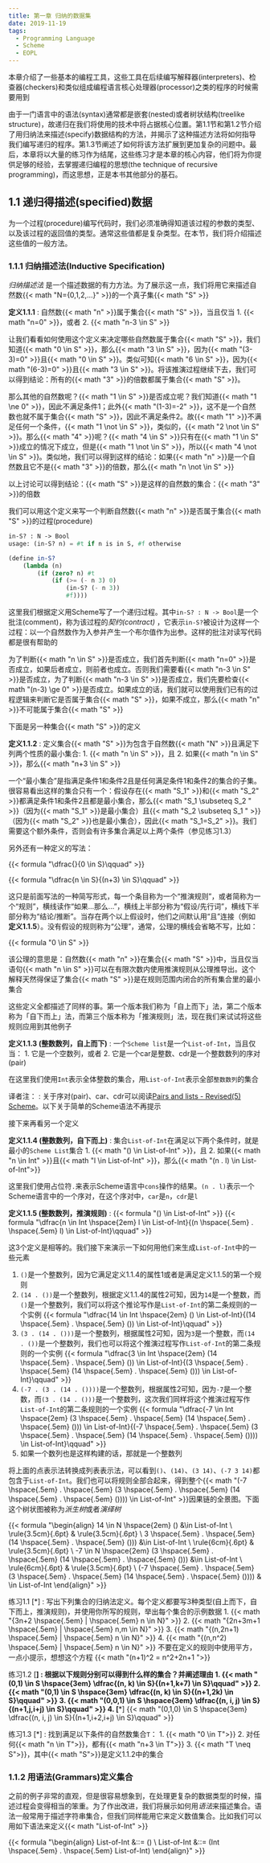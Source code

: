 ```yaml
---
title: 第一章 归纳的数据集
date: 2019-11-19
tags:
  - Programming Language
  - Scheme
  - EOPL
---
```


本章介绍了一些基本的编程工具，这些工具在后续编写解释器(interpreters)、检查器(checkers)和类似组成编程语言核心处理器(processor)之类的程序的时候需要用到

由于一门语言中的语法(syntax)通常都是嵌套(nested)或者树状结构(treelike structure)，故递归在我们将使用的技术中将占据核心位置。第1.1节和第1.2节介绍了用归纳法来描述(specify)数据结构的方法，并揭示了这种描述方法将如何指导我们编写递归的程序。第1.3节阐述了如何将该方法扩展到更加复杂的问题中。最后，本章将以大量的练习作为结尾，这些练习才是本章的核心内容，他们将为你提供足够的经验，去掌握递归编程的思想(the technique of recursive programming)，而这思想，正是本书其他部分的基石。

## 1.1 递归得描述(specified)数据

为一个过程(procedure)编写代码时，我们必须准确得知道该过程的参数的类型、以及该过程的返回值的类型。通常这些值都是复杂类型。在本节，我们将介绍描述这些值的一般方法。

### 1.1.1 归纳描述法(Inductive Specification)

*归纳描述法* 是一个描述数据的有力方法。为了展示这一点，我们将用它来描述自然数{{< math "N={0,1,2,...}" >}}的一个真子集{{< math "S" >}}
  
**定义1.1.1**
: 自然数{{< math "n" >}}属于集合{{< math "S" >}}，当且仅当
    1. {{< math "n=0" >}}，或者
    2. {{< math "n-3 \in S" >}}

让我们看看如何使用这个定义来决定哪些自然数属于集合{{< math "S" >}}，我们知道{{< math "0 \in S" >}}，那么{{< math "3 \in S" >}}，因为{{< math "(3-3)=0" >}}且{{< math "0 \in S" >}}。类似可知{{< math "6 \in S" >}}，因为{{< math "(6-3)=0" >}}且{{< math "3 \in S" >}}。将该推演过程继续下去，我们可以得到结论：所有的{{< math "3" >}}的倍数都属于集合{{< math "S" >}}。

那么其他的自然数呢？{{< math "1 \in S" >}}是否成立呢？我们知道{{< math "1 \ne 0" >}}，因此不满足条件1；此外{{< math "(1-3)=-2" >}}，这不是一个自然数也就不属于集合{{< math "S" >}}，因此不满足条件2。故{{< math "1" >}}不满足任何一个条件，{{< math "1 \not \in S" >}}，类似的，{{< math "2 \not \in S" >}}。那么{{< math "4" >}}呢？{{< math "4 \in S" >}}只有在{{< math "1 \in S" >}}成立的情况下成立，但是{{< math "1 \not \in S" >}}，所以{{< math "4 \not \in S" >}}。类似地，我们可以得到这样的结论：如果{{< math "n" >}}是一个自然数且它不是{{< math "3" >}}的倍数，那么{{< math "n \not \in S" >}}

以上讨论可以得到结论：{{< math "S" >}}是这样的自然数的集合：{{< math "3" >}}的倍数

我们可以用这个定义来写一个判断自然数{{< math "n" >}}是否属于集合{{< math "S" >}}的过程(procedure)

```scheme
in-S? : N -> Bool
usage: (in-S? n) = #t if n is in S, #f otherwise

(define in-S?
    (lambda (n)
        (if (zero? n) #t
            (if (>= (- n 3) 0)
                (in-S? (- n 3))
                #f))))
```

这里我们根据定义用Scheme写了一个递归过程。其中`in-S? : N -> Bool`是一个批注(comment)，称为该过程的*契约(contract)* ，它表示`in-S?`被设计为这样一个过程：以一个自然数作为入参并产生一个布尔值作为出参。这样的批注对读写代码都是很有帮助的

为了判断{{< math "n \in S" >}}是否成立，我们首先判断{{< math "n=0" >}}是否成立，如果后者成立，则前者也成立。否则我们需要看{{< math "n-3 \in S" >}}是否成立，为了判断{{< math "n-3 \in S" >}}是否成立，我们先要检查{{< math "(n-3) \ge 0" >}}是否成立。如果成立的话，我们就可以使用我们已有的过程逻辑来判断它是否属于集合{{< math "S" >}}，如果不成立，那么{{< math "n" >}}不可能属于集合{{< math "S" >}}

下面是另一种集合{{< math "S" >}}的定义

**定义1.1.2**
: 定义集合{{< math "S" >}}为包含于自然数{{< math "N" >}}且满足下列两个性质的最小集合:
    1. {{< math "n \in S" >}}，且
    2. 如果{{< math "n \in S" >}}，那么{{< math "n+3 \in S" >}}

一个“最小集合”是指满足条件1和条件2且是任何满足条件1和条件2的集合的子集。很容易看出这样的集合只有一个：假设存在{{< math "S_1" >}}和{{< math "S_2" >}}都满足条件1和条件2且都是最小集合，那么{{< math "S_1 \subseteq S_2 " >}}（因为{{< math "S_1" >}}是最小集合）且{{< math "S_2 \subseteq S_1 " >}}（因为{{< math "S_2" >}}也是最小集合），因此{{< math "S_1=S_2" >}}。我们需要这个额外条件，否则会有许多集合满足以上两个条件（参见练习1.3）

另外还有一种定义的写法：

{{< formula "\dfrac{}{0 \in S}\qquad" >}}

{{< formula "\dfrac{n \in S}{(n+3) \in S}\qquad" >}}

这只是前面写法的一种简写形式，每一个条目称为一个“推演规则”，或者简称为一个“规则”，横线读作“如果...那么...”，横线上半部分称为“假设/先行词”，横线下半部分称为“结论/推断”。当存在两个以上假设时，他们之间默认用“且”连接（例如**定义1.1.5**）。没有假设的规则称为“公理”，通常，公理的横线会省略不写，比如：

{{< formula "0 \in S" >}}

该公理的意思是：自然数{{< math "n" >}}在集合{{< math "S" >}}中，当且仅当语句{{< math "n \in S" >}}可以在有限次数内使用推演规则从公理推导出。这个解释天然得保证了集合{{< math "S" >}}是在规则范围内闭合的所有集合里的最小集合

这些定义全都描述了同样的事。第一个版本我们称为「自上而下」法，第二个版本称为「自下而上」法，而第三个版本称为「推演规则」法，现在我们来试试将这些规则应用到其他例子

**定义1.1.3 (整数数列，自上而下)**
: 一个`Scheme list`是一个`List-of-Int`，当且仅当：
    1. 它是一个空数列，或者
    2. 它是一个car是整数、cdr是一个整数数列的序对(pair)


在这里我们使用`Int`表示全体整数的集合，用`List-of-Int`表示全部`整数数列`的集合

译者注：
: 关于序对(pair)、car、cdr可以阅读[Pairs and lists - Revised(5) Scheme](https://people.csail.mit.edu/jaffer/r5rs/Pairs-and-lists.html)。以下关于简单的Scheme语法不再提示

接下来再看另一个定义

**定义1.1.4 (整数数列，自下而上)**
: 集合`List-of-Int`在满足以下两个条件时，就是最小的`Scheme List`集合
    1. {{< math "() \in List-of-Int" >}}，且
    2. 如果{{< math "n \in Int" >}}且{{< math "l \in List-of-Int" >}}，那么{{< math "(n . l) \in List-of-Int">}}

这里我们使用占位符`.`来表示Scheme语言中`cons`操作的结果。`(n . l)`表示一个Scheme语言中的一个序对，在这个序对中，`car`是`n`，`cdr`是`l`

**定义1.1.5 (整数数列，推演规则)**
: {{< formula "() \in List-of-Int" >}}
    {{< formula "\dfrac{n \in Int \hspace{2em} l \in List-of-Int}{(n \hspace{.5em} . \hspace{.5em} l) \in List-of-Int}\qquad" >}}

这3个定义是相等的。我们接下来演示一下如何用他们来生成`List-of-Int`中的一些元素

1. `()`是一个整数列，因为它满足定义1.1.4的属性1或者是满足定义1.1.5的第一个规则
2. `(14 . ())`是一个整数列，根据定义1.1.4的属性2可知，因为`14`是一个整数，而`()`是一个整数列，我们可以将这个推论写作是`List-of-Int`的第二条规则的一个实例 
{{< formula "\dfrac{14 \in Int \hspace{2em} () \in List-of-Int}{(14 \hspace{.5em} . \hspace{.5em} ()) \in List-of-Int}\qquad" >}}
3. `(3 . (14 . ()))`是一个整数列，根据属性2可知，因为`3`是一个整数，而`(14 . ())`是一个整数列，我们也可以将这个推演过程写作`List-of-Int`的第二条规则的一个实例
{{< formula "\dfrac{3 \in Int \hspace{2em} (14 \hspace{.5em} . \hspace{.5em} ()) \in List-of-Int}{(3 \hspace{.5em} . \hspace{.5em} (14 \hspace{.5em} . \hspace{.5em} ())) \in List-of-Int}\qquad" >}}
4. `(-7 . (3 . (14 . ())))`是一个整数列，根据属性2可知，因为`-7`是一个整数，而`(3 . (14 . ()))`是一个整数列，这次我们同样将这个推演过程写作`List-of-Int`的第二条规则的一个实例
{{< formula "\dfrac{-7 \in Int \hspace{2em} (3 \hspace{.5em} . \hspace{.5em} (14 \hspace{.5em} . \hspace{.5em} ())) \in List-of-Int}{(-7 \hspace{.5em} . \hspace{.5em} (3 \hspace{.5em} . \hspace{.5em} (14 \hspace{.5em} . \hspace{.5em} ()))) \in List-of-Int}\qquad" >}}
5. 如果一个数列也是这样构建的话，那就是一个整数列

将上面的点表示法转换成列表表示法，可以看到`()`、`(14)`、`(3 14)`、`(-7 3 14)`都包含于`List-of-Int`。我们也可以将规则全部合起来，得到整个{{< math "(-7 \hspace{.5em} . \hspace{.5em} (3 \hspace{.5em} . \hspace{.5em} (14 \hspace{.5em} . \hspace{.5em} ()))) \in List-of-Int" >}}因果链的全景图。下面这个树状图被称为*派生树*或者*演绎树*

{{< formula "\begin{align} 14 \in N \hspace{2em} () &\in List-of-Int \\ \rule{3.5cm}{.6pt} & \rule{3.5cm}{.6pt} \\ 3 \hspace{.5em} . \hspace{.5em} (14 \hspace{.5em} . \hspace{.5em} ())) &\in List-of-Int \\ \rule{6cm}{.6pt} & \rule{3.5cm}{.6pt} \\ -7 \in N \hspace{2em} (3 \hspace{.5em} . \hspace{.5em} (14 \hspace{.5em} . \hspace{.5em} ())) &\in List-of-Int \\ \rule{6cm}{.6pt} & \rule{3.5cm}{.6pt} \\ (-7 \hspace{.5em} . \hspace{.5em} (3 \hspace{.5em} . \hspace{.5em} (14 \hspace{.5em} . \hspace{.5em} ()))) & \in List-of-Int \end{align}" >}}

练习1.1 [*]
: 写出下列集合的归纳法定义。每个定义都要写3种类型(自上而下，自下而上，推演规则)，并使用你所写的规则，举出每个集合的示例数据
    1. {{< math "{3n+2 \hspace{.5em} | \hspace{.5em} n \in N}" >}}
    2. {{< math "{2n+3m+1 \hspace{.5em} | \hspace{.5em} n,m \in N}" >}}
    3. {{< math "{(n,2n+1) \hspace{.5em} | \hspace{.5em} n \in N}" >}}
    4. {{< math "{(n,n^2) \hspace{.5em} | \hspace{.5em} n \in N}" >}} 
    不要在定义的规则中使用平方，一点小提示，想想这个方程 {{< math "(n+1)^2 = n^2+2n+1 ">}}

练习1.2 [**]
: 根据以下规则分别可以得到什么样的集合？并阐述理由
    1. {{< math "(0,1) \in S \hspace{3em} \dfrac{(n, k) \in S}{(n+1,k+7) \in S}\qquad" >}}
    2. {{< math "(0,1) \in S \hspace{3em} \dfrac{(n, k) \in S}{(n+1,2k) \in S}\qquad" >}}
    3. {{< math "(0,0,1) \in S \hspace{3em} \dfrac{(n, i, j) \in S}{(n+1,j,i+j) \in S}\qquad" >}}
    4. [***] {{< math "(0,1,0) \in S \hspace{3em} \dfrac{(n, i, j) \in S}{(n+1,i+2,i+j) \in S}\qquad" >}}

练习1.3 [*]
: 找到满足以下条件的自然数集合`T`：
    1. {{< math "0 \in T">}}
    2. 对任何{{< math "n \in T">}}，都有{{< math "n+3 \in T">}}
    3. {{< math "T \neq S">}}，其中{{< math "S">}}是定义1.1.2中的集合

### 1.1.2 用语法(Grammars)定义集合

之前的例子非常的直观，但是很容易想象到，在处理更复杂的数据类型的时候，描述过程会变得相当的笨重。为了作出改进，我们将展示如何用*语法*来描述集合。语法一般常用于描述字符串集合，但我们同样能用它来定义数值集合。比如我们可以用如下语法来定义{{< math "List-of-Int" >}}

{{< formula "\begin{align} List-of-Int &::= () \\ List-of-Int &::= (Int \hspace{.5em} . \hspace{.5em} List-of-Int) \end{align}" >}}